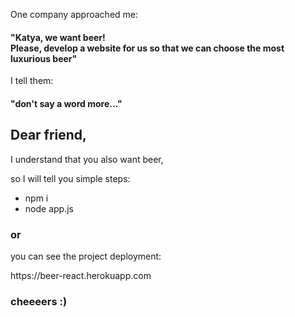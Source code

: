 <div>
  <div>
    <p>One company approached me:<p>
    <h4>"Katya, we want beer! 
    <br/>Please, develop a website for us so that we can choose the most luxurious beer"</h4>
    <p>I tell them:<p>
    <h4>"don't say a word more..."<h4>
   </div>
   <div>
    <h2>Dear friend,</h2>
    <p>I understand that you also want beer,<p>
    <p>so I will tell you simple steps:<p>
   </div>
   <ul>
    <li> npm i</li>
    <li> node app.js </li>
   </ul>
   <h3> or </h3>
   <p>you can see the project deployment:</p>
   <p> https://beer-react.herokuapp.com </p>
   
   <h3> cheeeers :) </h3>
</div>
